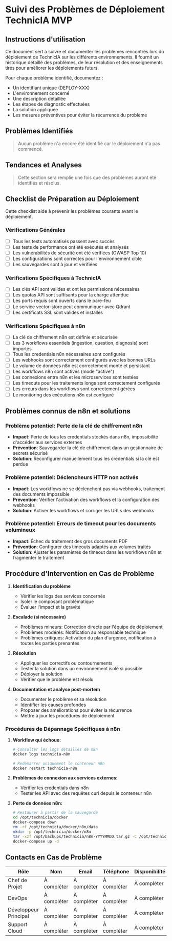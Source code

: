 # Suivi des Problèmes de Déploiement TechnicIA MVP

## Instructions d'utilisation

Ce document sert à suivre et documenter les problèmes rencontrés lors du déploiement de TechnicIA sur les différents environnements. Il fournit un historique détaillé des problèmes, de leur résolution et des enseignements tirés pour améliorer les déploiements futurs.

Pour chaque problème identifié, documentez :
- Un identifiant unique (DEPLOY-XXX)
- L'environnement concerné
- Une description détaillée
- Les étapes de diagnostic effectuées
- La solution appliquée
- Les mesures préventives pour éviter la récurrence du problème

## Problèmes Identifiés

> Aucun problème n'a encore été identifié car le déploiement n'a pas commencé.

<!--
### DEPLOY-001: [Titre court du problème]

**Environnement**: [Test/Staging/Production]  
**Date d'identification**: YYYY-MM-DD  
**Date de résolution**: YYYY-MM-DD  
**Statut**: [Ouvert/Résolu/Contourné]  
**Priorité**: [Basse/Moyenne/Haute/Critique]  
**Impact**: [Description de l'impact sur le système]  

**Description**:  
Description détaillée du problème...

**Symptômes**:
- Symptôme 1
- Symptôme 2

**Étapes de diagnostic**:
1. Première étape...
2. Deuxième étape...

**Cause racine**:  
Explication de la cause fondamentale du problème...

**Solution**:  
Description de la solution appliquée...

```bash
# Exemple de code ou de commande utilisé pour résoudre le problème
commande_exemple --paramètre=valeur
```

**Mesures préventives**:
- Mesure 1 pour éviter la récurrence
- Mesure 2 pour éviter la récurrence

**Leçons apprises**:
- Enseignement 1
- Enseignement 2

-->

## Tendances et Analyses

> Cette section sera remplie une fois que des problèmes auront été identifiés et résolus.

<!--
### Tendances par Catégorie

| Catégorie | Nombre de problèmes | % du total | Temps moyen de résolution |
|-----------|---------------------|-----------|---------------------------|
| Configuration | X | X% | X heures |
| Réseau | X | X% | X heures |
| Sécurité | X | X% | X heures |
| Performance | X | X% | X heures |
| Compatibilité | X | X% | X heures |
| Autres | X | X% | X heures |

### Problèmes Récurrents

1. **[Titre du problème récurrent 1]**
   - Fréquence: X occurrences
   - Impact cumulé: Description...
   - Stratégie d'atténuation: Description...

2. **[Titre du problème récurrent 2]**
   - Fréquence: X occurrences
   - Impact cumulé: Description...
   - Stratégie d'atténuation: Description...

### Améliorations du Processus de Déploiement

| Amélioration | Mise en œuvre | Impact observé |
|--------------|---------------|----------------|
| [Description de l'amélioration 1] | YYYY-MM-DD | [Description de l'impact] |
| [Description de l'amélioration 2] | YYYY-MM-DD | [Description de l'impact] |
-->

## Checklist de Préparation au Déploiement

Cette checklist aide à prévenir les problèmes courants avant le déploiement.

### Vérifications Générales
- [ ] Tous les tests automatisés passent avec succès
- [ ] Les tests de performance ont été exécutés et analysés
- [ ] Les vulnérabilités de sécurité ont été vérifiées (OWASP Top 10)
- [ ] Les configurations sont correctes pour l'environnement cible
- [ ] Les sauvegardes sont à jour et vérifiées

### Vérifications Spécifiques à TechnicIA
- [ ] Les clés API sont valides et ont les permissions nécessaires
- [ ] Les quotas API sont suffisants pour la charge attendue
- [ ] Les ports requis sont ouverts dans le pare-feu
- [ ] Le service vector-store peut communiquer avec Qdrant
- [ ] Les certificats SSL sont valides et installés

### Vérifications Spécifiques à n8n
- [ ] La clé de chiffrement n8n est définie et sécurisée
- [ ] Les 3 workflows essentiels (ingestion, question, diagnosis) sont importés
- [ ] Tous les credentials n8n nécessaires sont configurés
- [ ] Les webhooks sont correctement configurés avec les bonnes URLs
- [ ] Le volume de données n8n est correctement monté et persistant
- [ ] Les workflows n8n sont activés (mode "active")
- [ ] Les connexions entre n8n et les microservices sont testées
- [ ] Les timeouts pour les traitements longs sont correctement configurés
- [ ] Les erreurs dans les workflows sont correctement gérées
- [ ] Le monitoring des exécutions n8n est configuré

## Problèmes connus de n8n et solutions

### Problème potentiel: Perte de la clé de chiffrement n8n
- **Impact**: Perte de tous les credentials stockés dans n8n, impossibilité d'accéder aux services externes
- **Prévention**: Sauvegarder la clé de chiffrement dans un gestionnaire de secrets sécurisé
- **Solution**: Reconfigurer manuellement tous les credentials si la clé est perdue

### Problème potentiel: Déclencheurs HTTP non activés
- **Impact**: Les workflows ne se déclenchent pas via webhooks, traitement des documents impossible
- **Prévention**: Vérifier l'activation des workflows et la configuration des webhooks
- **Solution**: Activer les workflows et corriger les URLs des webhooks

### Problème potentiel: Erreurs de timeout pour les documents volumineux
- **Impact**: Échec du traitement des gros documents PDF
- **Prévention**: Configurer des timeouts adaptés aux volumes traités
- **Solution**: Ajuster les paramètres de timeout dans les workflows n8n et fragmenter le traitement

## Procédure d'Intervention en Cas de Problème

1. **Identification du problème**
   - Vérifier les logs des services concernés
   - Isoler le composant problématique
   - Évaluer l'impact et la gravité

2. **Escalade (si nécessaire)**
   - Problèmes mineurs: Correction directe par l'équipe de déploiement
   - Problèmes modérés: Notification au responsable technique
   - Problèmes critiques: Activation du plan d'urgence, notification à toutes les parties prenantes

3. **Résolution**
   - Appliquer les correctifs ou contournements
   - Tester la solution dans un environnement isolé si possible
   - Déployer la solution
   - Vérifier que le problème est résolu

4. **Documentation et analyse post-mortem**
   - Documenter le problème et sa résolution
   - Identifier les causes profondes
   - Proposer des améliorations pour éviter la récurrence
   - Mettre à jour les procédures de déploiement

### Procédures de Dépannage Spécifiques à n8n

1. **Workflow qui échoue:**
   ```bash
   # Consulter les logs détaillés de n8n
   docker logs technicia-n8n
   
   # Redémarrer uniquement le conteneur n8n
   docker restart technicia-n8n
   ```

2. **Problèmes de connexion aux services externes:**
   - Vérifier les credentials dans n8n
   - Tester les API avec des requêtes curl depuis le conteneur n8n

3. **Perte de données n8n:**
   ```bash
   # Restaurer à partir de la sauvegarde
   cd /opt/technicia/docker
   docker-compose down
   rm -rf /opt/technicia/docker/n8n/data
   mkdir -p /opt/technicia/docker/n8n
   tar -xzf /opt/backups/technicia/n8n-YYYYMMDD.tar.gz -C /opt/technicia/docker/n8n
   docker-compose up -d
   ```

## Contacts en Cas de Problème

| Rôle | Nom | Email | Téléphone | Disponibilité |
|------|-----|-------|-----------|---------------|
| Chef de Projet | À compléter | À compléter | À compléter | À compléter |
| DevOps | À compléter | À compléter | À compléter | À compléter |
| Développeur Principal | À compléter | À compléter | À compléter | À compléter |
| Support Cloud | À compléter | À compléter | À compléter | À compléter |
